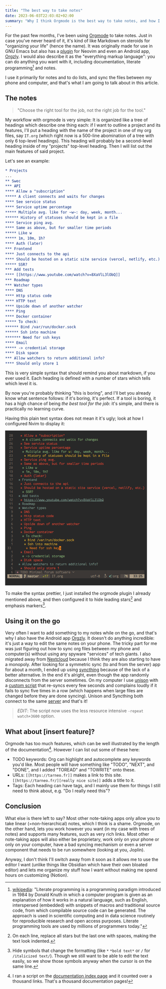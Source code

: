 ```yaml
---
title: "The best way to take notes"
date: 2023-06-03T22:03:02+02:00
summary: "Why I think Orgmode is the best way to take notes, and how I use it."
---
```


For the past few months, I've been using [Orgmode](https://orgmode.org/) to take notes. Just in case you've never heard of it, it's kind of like Markdown on steroids for "organizing your life" (hence the name). It was originally made for use in GNU Emacs but also has a [plugin](https://github.com/nvim-orgmode/orgmode) for Neovim and even an Android app, [Orgzly](https://orgzly.com/). I would also describe it as the "everything markup language": you can do anything you want with it, including documentation, literate programming[^1] and notes.

[^1]: [wikipedia](https://en.wikipedia.org/wiki/Literate_programming): "Literate programming is a programming paradigm introduced in 1984 by Donald Knuth in which a computer program is given as an explanation of how it works in a natural language, such as English, interspersed (embedded) with snippets of macros and traditional source code, from which compilable source code can be generated. The approach is used in scientific computing and in data science routinely for reproducible research and open access purposes. Literate programming tools are used by millions of programmers today."

I use it primarily for notes and to do lists, and sync the files between my phone and computer, and that's what I am going to talk about in this article.

## The notes

> "Choose the right tool for the job, not the right job for the tool."

My workflow with orgmode is very simple: It is organized like a tree of headings which describe one thing each: if I want to outline a project and its features, I'll put a heading with the name of the project in one of my org files, say `IT.org` (which right now is a 500-line abomination of a tree with only 6 top-level headings). This heading will probably be a second-level heading inside of my "projects" top-level heading. Then I will list out the main features of said project.

Let's see an example:

```org
* Projects
...
** Swec
*** API
**** Allow a "subscription"
***** A client connects and waits for changes
**** See service status
**** Service uptime percentage
***** Multiple avg. like for ~w~: day, week, month...
****** History of statuses should be kept in a file
**** Service ping avg.
**** Same as above, but for smaller time periods
***** Like w
***** 1m, 10m, 1h?
**** Auth (later)
*** Frontend
**** Just connects to the api
**** Should be hosted on a static site service (vercel, netlify, etc.)
***** SSR?
*** Add tests
**** [[https://www.youtube.com/watch?v=8XaVlL3lObQ]]
*** Roadmap
*** Watcher types
**** DNS
**** Http status code
**** HTTP text
**** Upside down of another watcher
**** Ping
**** Docker container
***** To check:
****** Bind /var/run/docker.sock
****** Ssh into machine
******* Need for ssh keys
**** Email
***** -> credential storage
**** Disk space
*** Allow watchers to return additional info?
**** Should only store 1
```

This is very simple syntax that should remind you about markdown, if you ever used it. Each heading is defined with a number of stars which tells which level it is.

By now you're probably thinking "this is boring", and I'll bet you already know what sentence follows: if it's boring, it's perfect. If a tool is boring, it has a high chance of being _the best tool for the job_: it's simple, and there is practically no learning curve.

Having this plain text syntax does not mean it it's ugly; look at how I configured Nvim to display it:

![Screenshot of an orgmode document in neovim](nvim_open.png)

To make the syntax prettier, I just installed the orgmode plugin I already mentioned above, and then configured it to hide leading stars[^2] and emphasis markers[^3].

[^2]: On each line, replace all stars but the last one with spaces, making the text look indented.
[^3]: Hide symbols that change the formatting (like `*` `*bold text*` or `/` for `/italicized text/`). Though we still want to be able to edit the text easily, so we show those symbols anyway when the cursor is on the same line.

## Using it on the go

Very often I want to add something to my notes while on the go, and that's why I also have the Android app [Orgzly](https://orgzly.com/). It doesn't do anything incredible: it's just a way to edit the same notes on your phone. The tricky part for me was just figuring out how to sync org files between my phone and computer(s) without using any spyware "services" of tech giants. I also migrated away from [Nextcloud](https://nextcloud.com/) because I think they are also starting to have a monopoly. After looking for a symmetric sync (to and from the server) app for about a month, I ended up using [syncthing](https://syncthing.net/) because of the lack of a better alternative. In the end it's alright, even though the app randomly disconnects from the server sometimes. On my computer I use [unison](https://github.com/bcpierce00/unison) with a [custom script](https://github.com/tarneaux/nix/blob/main/home-manager/config/unison-sync.sh) that re-syncs every few seconds and complains loudly if it fails to sync five times in a row (which happens when large files are changed before they are done syncing). Unison and Syncthing both connect to the same [server](https://renn.es/) and that's it!

> *EDIT*: The script now uses the less resource intensive `-repeat watch+3600` option.

## What about [insert feature]?

Orgmode has too much features, which can be well illustrated by the length of the documentation[^4]. However I can list out some of these here:

- TODO keywords: Org can highlight and autocomplete any keywords you'd like. Most people will have something like "TODO", "NEXT", and "DONE", and I added "TOREAD" and "TOWRITE" onto these.
- URLs: `[[https://tarneo.fr]]` makes a link to this site. `[[https://tarneo.fr/][really nice site]]` adds a title to it.
- Tags: Each heading can have tags, and I mainly use them for things I still need to think about, e.g. "Do I really need this"?

[^4]: I ran a script on the [documentation index page](https://orgmode.org/manual/Main-Index.html) and it counted over a thousand links. That's a thousand documentation pages!

## Conclusion

What else is there left to say? Most other note-taking apps only allow you to take linear (=non-hierarchical) notes, which I think is a shame. Orgmode, on the other hand, lets you work however you want (in my case with trees of notes) and supports many features, such as very rich links. Most other note-taking apps will also either be proprietary, work only on your phone or only on your computer, have a bad syncing mechanism or even a server component that needs to be run somewhere (looking at you, Joplin).

Anyway, I don't think I'll switch away from it soon as it allows me to use the editor I want (unlike things like Obsidian which have their own bloated editor) and lets me organize my stuff how I want without making me spend hours on customizing (Notion).
